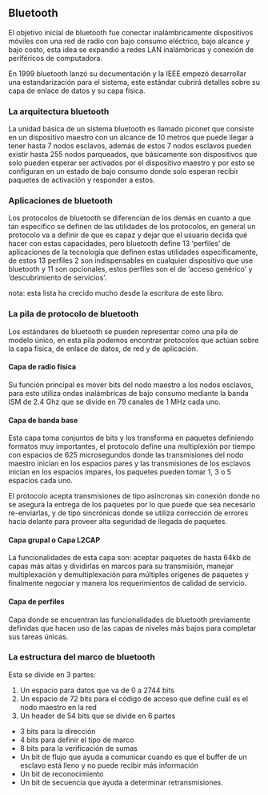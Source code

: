 ## Bluetooth

El objetivo  inicial de bluetooth fue conectar inalámbricamente dispositivos móviles con una red de radio con bajo consumo eléctrico, bajo alcance y  bajo costo, esta  idea se expandió a redes LAN inalámbricas y conexión de periféricos de computadora.

En 1999 bluetooth lanzó su documentación y la IEEE empezó desarrollar una estandarización para el sistema, este estándar cubrirá detalles sobre su capa de enlace de datos y  su capa física.


### La arquitectura bluetooth

La unidad básica de un sistema bluetooth es llamado piconet que consiste en un dispositivo maestro con un alcance de 10 metros que puede llegar a tener hasta 7 nodos esclavos, además de estos 7 nodos esclavos pueden existir hasta 255 nodos parqueados, que básicamente son dispositivos que solo pueden esperar ser activados por el dispositivo maestro y por esto se configuran en un estado de bajo consumo donde solo esperan recibir paquetes de activación y responder a estos.

### Aplicaciones de bluetooth

Los protocolos de bluetooth se diferencian de los demás en cuanto a que tan específico se definen de las utilidades de los protocolos, en general un protocolo va a definir  de que es capaz y dejar que el usuario decida qué hacer con estas capacidades, pero bluetooth define 13  ‘perfiles’ de aplicaciones de la tecnología que definen estas utilidades específicamente, de estos 13 perfiles 2 son indispensables en cualquier dispositivo que use bluetooth y 11 son opcionales, estos perfiles son el de ‘acceso genérico’ y ‘descubrimiento de servicios’.

nota: esta lista ha crecido mucho desde la escritura de este libro.

### La pila de protocolo de bluetooth

Los estándares de bluetooth se pueden representar como una pila de modelo único, en esta pila podemos encontrar protocolos que actúan sobre la capa física, de enlace de datos, de red y de aplicación.


#### Capa de radio física

Su función principal es mover bits del nodo maestro a los nodos esclavos, para esto utiliza ondas inalámbricas de bajo consumo mediante la banda ISM de 2.4 Ghz que se divide en 79 canales de 1 MHz cada uno.





#### Capa de banda base

Esta capa toma conjuntos de bits y los transforma en paquetes definiendo formatos muy importantes, el protocolo define una multiplexión por tiempo con espacios de 625 microsegundos donde las transmisiones del nodo maestro inician en los espacios pares y las transmisiones de los esclavos inician en los espacios impares, los paquetes pueden tomar 1, 3 o 5 espacios cada uno. 

El protocolo acepta transmisiones de tipo asíncronas sin conexión donde no se asegura la entrega de los paquetes por lo que puede que sea necesario re-enviarlas, y de tipo sincrónicas donde se utiliza corrección de errores hacia delante para proveer alta seguridad de llegada de paquetes.
 

#### Capa grupal o Capa L2CAP

La funcionalidades de esta capa son: aceptar paquetes de hasta 64kb de capas más altas y dividirlas en marcos para su transmisión, manejar multiplexación y demultiplexación para múltiples orígenes de paquetes y finalmente negociar y manera los requerimientos de calidad de servicio.

#### Capa de perfiles

Capa donde se encuentran las funcionalidades de bluetooth previamente definidas que hacen uso de las capas de niveles más bajos para completar sus tareas únicas.


### La estructura del marco de bluetooth

Esta se divide en 3 partes:
1. Un espacio para datos que va de 0 a 2744 bits
2. Un espacio de 72 bits para el código de acceso que define cuál es el nodo maestro en la red
3. Un header de 54 bits que se divide en 6 partes
  - 3 bits para la dirección
  - 4 bits para definir el tipo de marco 
  - 8 bits para la verificación de sumas
  - Un bit de flujo que ayuda a comunicar cuando es que el buffer de un esclavo está lleno y no puede recibir más información
  - Un bit de reconocimiento 
  - Un bit de secuencia que ayuda a determinar retransmisiones. 


